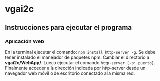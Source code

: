 # vgai2c

## Instrucciones para ejecutar el programa

### Aplicación Web

En la terminal ejecutar el comando: `npm install http-server -g`.
Se debe tener instalado el manejador de paquetes npm. 
Cambiar el directorio a **vgai2c/WebApp/**. Luego ejecutar el comando
`http-server [-p: puerto]`. Finalmente acceder a la dirección indicada
por http-server desde un navegador web móvil o de escritorio 
conectado a la misma red.
